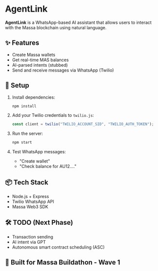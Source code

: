 # AgentLink

**AgentLink** is a WhatsApp-based AI assistant that allows users to interact with the Massa blockchain using natural language.

## ✨ Features

- Create Massa wallets
- Get real-time MAS balances
- AI-parsed intents (stubbed)
- Send and receive messages via WhatsApp (Twilio)

## 🚀 Setup

1. Install dependencies:
   ```bash
   npm install
   ```

2. Add your Twilio credentials to `twilio.js`:
   ```js
   const client = twilio("TWILIO_ACCOUNT_SID", "TWILIO_AUTH_TOKEN");
   ```

3. Run the server:
   ```bash
   npm start
   ```

4. Test WhatsApp messages:
   - "Create wallet"
   - "Check balance for AU12...."

## 📦 Tech Stack

- Node.js + Express
- Twilio WhatsApp API
- Massa Web3 SDK

## 🛠 TODO (Next Phase)

- Transaction sending
- AI intent via GPT
- Autonomous smart contract scheduling (ASC)

## 🧠 Built for Massa Buildathon - Wave 1
